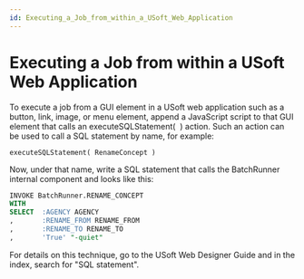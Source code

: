 ```yaml
---
id: Executing_a_Job_from_within_a_USoft_Web_Application
---
```


# Executing a Job from within a USoft Web Application

To execute a job from a GUI element in a USoft web application such as a button, link, image, or menu element, append a JavaScript script to that GUI element that calls an executeSQLStatement(  ) action. Such an action can be used to call a SQL statement by name, for example:

```
executeSQLStatement( RenameConcept )

```

Now, under that name, write a SQL statement that calls the BatchRunner internal component and looks like this:

```sql
INVOKE BatchRunner.RENAME_CONCEPT
WITH
SELECT  :AGENCY AGENCY
,       :RENAME_FROM RENAME_FROM
,       :RENAME_TO RENAME_TO
,       'True' "-quiet"

```

For details on this technique, go to the USoft Web Designer Guide and in the index, search for "SQL statement".

 